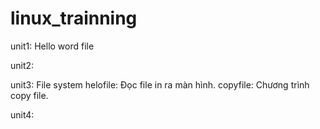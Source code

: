 # linux_trainning

unit1: Hello word file

unit2:

unit3: File system
        helofile:
            Đọc file in ra màn hình.
        copyfile:
            Chương trình copy file.

unit4: